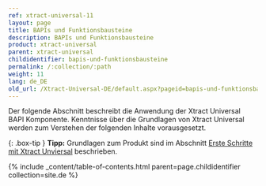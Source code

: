 ```yaml
---
ref: xtract-universal-11
layout: page
title: BAPIs und Funktionsbausteine
description: BAPIs und Funktionsbausteine
product: xtract-universal
parent: xtract-universal
childidentifier: bapis-und-funktionsbausteine
permalink: /:collection/:path
weight: 11
lang: de_DE
old_url: /Xtract-Universal-DE/default.aspx?pageid=bapis-und-funktionsbausteine
---
```

Der folgende Abschnitt beschreibt die Anwendung der  Xtract Universal BAPI Komponente. Kenntnisse über die Grundlagen von Xtract Universal werden zum Verstehen der folgenden Inhalte vorausgesetzt.

{: .box-tip }
**Tipp:** Grundlagen zum Produkt sind im Abschnitt [Erste Schritte mit Xtract Unviersal](./erste-schritte) beschrieben.

{% include _content/table-of-contents.html parent=page.childidentifier collection=site.de %}